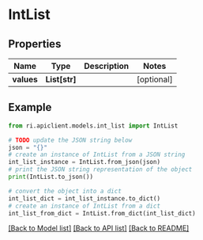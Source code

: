 # IntList


## Properties

Name | Type | Description | Notes
------------ | ------------- | ------------- | -------------
**values** | **List[str]** |  | [optional] 

## Example

```python
from ri.apiclient.models.int_list import IntList

# TODO update the JSON string below
json = "{}"
# create an instance of IntList from a JSON string
int_list_instance = IntList.from_json(json)
# print the JSON string representation of the object
print(IntList.to_json())

# convert the object into a dict
int_list_dict = int_list_instance.to_dict()
# create an instance of IntList from a dict
int_list_from_dict = IntList.from_dict(int_list_dict)
```
[[Back to Model list]](../README.md#documentation-for-models) [[Back to API list]](../README.md#documentation-for-api-endpoints) [[Back to README]](../README.md)

